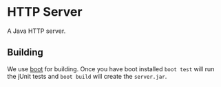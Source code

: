# HTTP Server

A Java HTTP server.

## Building

We use [boot] for building. Once you have boot installed `boot test`
will run the jUnit tests and `boot build` will create the
`server.jar`.

[boot]: https://github.com/boot-clj/boot#boot--
